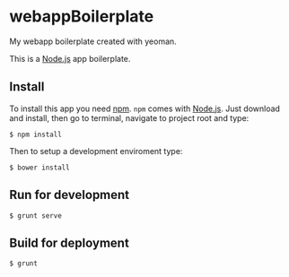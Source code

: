 # webappBoilerplate

My webapp boilerplate created with yeoman.

This is a [Node.js]("http://nodejs.org/") app boilerplate.

## Install

To install this app you need [npm]("https://www.npmjs.org/"). `npm` comes with [Node.js]("http://nodejs.org/"). Just download and install, then go to terminal, navigate to project root and type:

`$ npm install`

Then to setup a development enviroment type:

`$ bower install`

## Run for development

`$ grunt serve`

## Build for deployment

`$ grunt`








